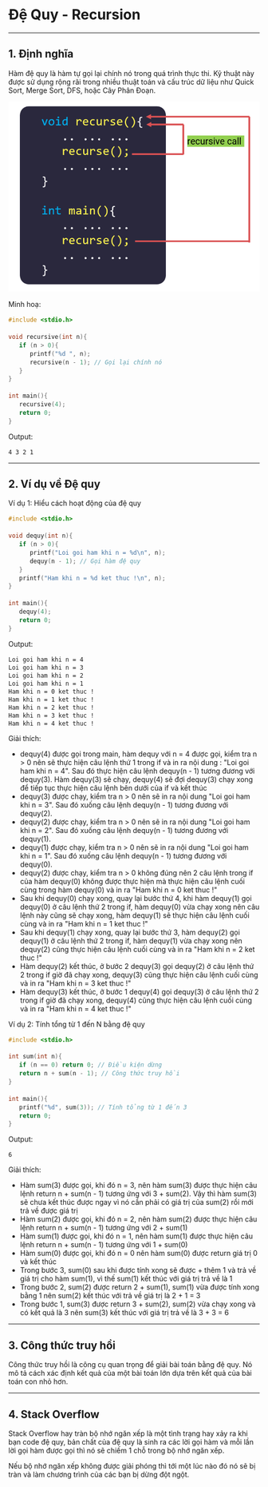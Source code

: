 # Đệ Quy - Recursion

---

## 1. Định nghĩa

Hàm đệ quy là hàm tự gọi lại chính nó trong quá trình thực thi. Kỹ thuật này được sử dụng rộng rãi trong nhiều thuật toán và cấu trúc dữ liệu như Quick Sort, Merge Sort, DFS, hoặc Cây Phân Đoạn.

![Đệ quy](../Images/de_quy_1.png)

Minh hoạ:

```cpp
#include <stdio.h>

void recursive(int n){
   if (n > 0){
      printf("%d ", n);
      recursive(n - 1); // Gọi lại chính nó
   }
}

int main(){
   recursive(4);
   return 0;
}
```

Output:

```
4 3 2 1
```

---

## 2. Ví dụ về Đệ quy

Ví dụ 1: Hiểu cách hoạt động của đệ quy

```cpp
#include <stdio.h>

void dequy(int n){
   if (n > 0){
      printf("Loi goi ham khi n = %d\n", n);
      dequy(n - 1); // Gọi hàm đệ quy
   }
   printf("Ham khi n = %d ket thuc !\n", n);
}

int main(){
   dequy(4);
   return 0;
}
```

Output:

```
Loi goi ham khi n = 4
Loi goi ham khi n = 3
Loi goi ham khi n = 2
Loi goi ham khi n = 1
Ham khi n = 0 ket thuc !
Ham khi n = 1 ket thuc !
Ham khi n = 2 ket thuc !
Ham khi n = 3 ket thuc !
Ham khi n = 4 ket thuc !
```

Giải thích:

- dequy(4) được gọi trong main, hàm dequy với n = 4 được gọi, kiểm tra n > 0 nên sẽ thực hiện câu lệnh thứ 1 trong if và in ra nội dung : "Loi goi ham khi n = 4". Sau đó thực hiện câu lệnh dequy(n - 1) tương đương với dequy(3). Hàm dequy(3) sẽ chạy, dequy(4) sẽ đợi dequy(3) chạy xong để tiếp tục thực hiện câu lệnh bên dưới của if và kết thúc
- dequy(3) được chạy, kiểm tra n > 0 nên sẽ in ra nội dung "Loi goi ham khi n = 3". Sau đó xuống câu lệnh dequy(n - 1) tương đương với dequy(2).
- dequy(2) được chạy, kiểm tra n > 0 nên sẽ in ra nội dung "Loi goi ham khi n = 2". Sau đó xuống câu lệnh dequy(n - 1) tương đương với dequy(1).
- dequy(1) được chạy, kiểm tra n > 0 nên sẽ in ra nội dung "Loi goi ham khi n = 1". Sau đó xuống câu lệnh dequy(n - 1) tương đương với dequy(0).
- dequy(2) được chạy, kiểm tra n > 0 không đúng nên 2 câu lệnh trong if của hàm dequy(0) không được thực hiện mà thực hiện câu lệnh cuối cùng trong hàm dequy(0) và in ra "Ham khi n = 0 ket thuc !"
- Sau khi dequy(0) chạy xong, quay lại bước thứ 4, khi hàm dequy(1) gọi dequy(0) ở câu lệnh thứ 2 trong if, hàm dequy(0) vừa chạy xong nên câu lệnh này cũng sẽ chạy xong, hàm dequy(1) sẽ thực hiện câu lệnh cuối cùng và in ra "Ham khi n = 1 ket thuc !"
- Sau khi dequy(1) chạy xong, quay lại bước thứ 3, hàm dequy(2) gọi dequy(1) ở câu lệnh thứ 2 trong if, hàm dequy(1) vừa chạy xong nên dequy(2) cũng thực hiện câu lệnh cuối cùng và in ra "Ham khi n = 2 ket thuc !"
- Hàm dequy(2) kết thúc, ở bước 2 dequy(3) gọi dequy(2) ở câu lệnh thứ 2 trong if giờ đã chạy xong, dequy(3) cũng thực hiện câu lệnh cuối cùng và in ra "Ham khi n = 3 ket thuc !"
- Hàm dequy(3) kết thúc, ở bước 1 dequy(4) gọi dequy(3) ở câu lệnh thứ 2 trong if giờ đã chạy xong, dequy(4) cũng thực hiện câu lệnh cuối cùng và in ra "Ham khi n = 4 ket thuc !"

Ví dụ 2: Tính tổng từ 1 đến N bằng đệ quy

```cpp
#include <stdio.h>

int sum(int n){
   if (n == 0) return 0; // Điều kiện dừng
   return n + sum(n - 1); // Công thức truy hồi
}

int main(){
   printf("%d", sum(3)); // Tính tổng từ 1 đến 3
   return 0;
}
```

Output:

```
6
```

Giải thích:

- Hàm sum(3) được gọi, khi đó n = 3, nên hàm sum(3) được thực hiện câu lệnh return n + sum(n - 1) tương ứng với 3 + sum(2). Vậy thì hàm sum(3) sẽ chưa kết thúc được ngay vì nó cần phải có giá trị của sum(2) rồi mới trả về được giá trị
- Hàm sum(2) được gọi, khi đó n = 2, nên hàm sum(2) được thực hiện câu lệnh return n + sum(n - 1) tương ứng với 2 + sum(1)
- Hàm sum(1) được gọi, khi đó n = 1, nên hàm sum(1) được thực hiện câu lệnh return n + sum(n - 1) tương ứng với 1 + sum(0)
- Hàm sum(0) được gọi, khi đó n = 0 nên hàm sum(0) được return giá trị 0 và kết thúc
- Trong bước 3, sum(0) sau khi được tính xong sẽ được + thêm 1 và trả về giá trị cho hàm sum(1), vì thế sum(1) kết thúc với giá trị trả về là 1
- Trong bước 2, sum(2) được return 2 + sum(1), sum(1) vừa được tính xong bằng 1 nên sum(2) kết thúc với trả về giá trị là 2 + 1 = 3
- Trong bước 1, sum(3) được return 3 + sum(2), sum(2) vừa chạy xong và có kết quả là 3 nên sum(3) kết thúc với giá trị trả về là 3 + 3 = 6

---

## 3. Công thức truy hồi

Công thức truy hồi là công cụ quan trọng để giải bài toán bằng đệ quy. Nó mô tả cách xác định kết quả của một bài toán lớn dựa trên kết quả của bài toán con nhỏ hơn.

---

## 4. Stack Overflow

Stack Overflow hay tràn bộ nhớ ngăn xếp là một tình trạng hay xảy ra khi bạn code đệ quy, bản chất của đệ quy là sinh ra các lời gọi hàm và mỗi lần lời gọi hàm được gọi thì nó sẽ chiếm 1 chỗ trong bộ nhớ ngăn xếp.

Nếu bộ nhớ ngăn xếp không được giải phóng thì tới một lúc nào đó nó sẽ bị tràn và làm chương trình của các bạn bị dừng đột ngột.
